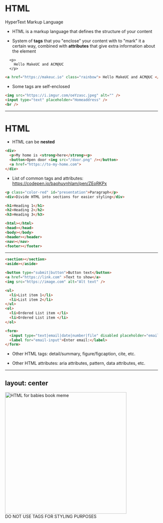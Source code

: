 # HTML

HyperText Markup Language

<v-clicks>

-   HTML is a markup language that defines the structure of your content

-   System of **tags** that you "enclose" your content with to "mark" it a certain way, combined with **attributes** that
    give extra information about the element

```html{1|3|2|all}
  <p>
    Hello MakeUC and ACM@UC
  </p>
```

```html
<a href="https://makeuc.io" class="rainbow"> Hello MakeUC and ACM@UC </a>
```

-   Some tags are self-enclosed
```html
<img src="https://i.imgur.com/oeYzasc.jpeg" alt="" />
<input type="text" placeholder="Homeaddress" />
<br />
```

</v-clicks>

---

# HTML


-   HTML can be **nested**

<v-clicks>


```html
<div>
  <p>My home is <strong>here</strong><p>
  <button>Open door <img src="/door.png" /></button>
  <a href="https://to-my-home.com">
</div>
```

- List of common tags and attributes: https://codepen.io/baohuynhlam/pen/ZEoRKPx
```html
<p class="color-red" id="presentation">Paragraph</p>
<div>Divide HTML into sections for easier styling</div>

<h1>Heading 1</h1>
<h2>Heading 2</h2>
<h3>Heading 3</h3>

<html></html>
<head></head>
<body></body>
<header></header>
<nav></nav>
<footer></footer>
```
</v-clicks>

---

```html
<section></section>
<aside></aside>

<button type="submit|button">Button text</button>
<a href="https://link.com" >Text to show</a>
<img src="https://image.com" alt="Alt text" />

<ul>
  <li>List item 1</li>
  <li>List item 2</li>
</ul>
<ol>
  <li>Ordered List item </li>
  <li>Ordered List item </li>
</ol>

<form>
  <input type="text|email|date|number|file" disabled placeholder="email" id="email-input" required="true"/>
  <label for="email-input">Enter email:</label>
</form>
```

<v-clicks>

- Other HTML tags: detail/summary, figure/figcaption, cite, etc.

- Other HTML attributes: aria attributes, pattern, data attributes, etc.

</v-clicks>

---
layout: center
---

<img src="/html-meme.jpeg" alt="HTML for babies book meme" width="400" v-click />

<div class="text-4xl leading-loose text-red-500 font-bold mt-5" v-click>
  DO NOT USE TAGS FOR STYLING PURPOSES
</div>